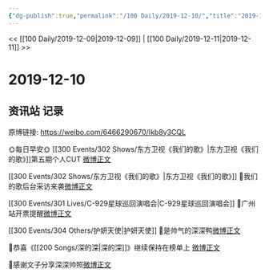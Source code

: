 ```yaml
---
{"dg-publish":true,"permalink":"/100 Daily/2019-12-10/","title":"2019-12-10","created":"2023-03-30T22:28:01.591+08:00","updated":"2023-03-30T22:29:21.607+08:00"}
---
```



<< [[100 Daily/2019-12-09\|2019-12-09]] | [[100 Daily/2019-12-11\|2019-12-11]] >>

# 2019-12-10

## 资讯站 记录

原博链接: https://weibo.com/6466290670/Ikb8y3CQL

🌞每日早安🌞
[[300 Events/302 Shows/东方卫视《我们的歌》\|东方卫视《我们的歌》]]第五期个人CUT
[微博正文](https://m.weibo.cn/6466290670/4447872847748258)

[[300 Events/302 Shows/东方卫视《我们的歌》\|东方卫视《我们的歌》]]
🌸我们的歌后台采访来袭[微博正文](https://m.weibo.cn/6466290670/4447873938445080)

[[300 Events/301 Lives/C-929星球巡回演唱会\|C-929星球巡回演唱会]]
🌸广州站开票提醒[微博正文](https://m.weibo.cn/6466290670/4447910042961595)

[[300 Events/304 Others/护妍天使\|护妍天使]]
🌸是帅气的深深鸭[微博正文](https://m.weibo.cn/6466290670/4448006697176108)

🌸恭喜《[[200 Songs/深的深\|深的深]]》继续保持在榜单上
[微博正文](https://m.weibo.cn/6466290670/4448017413467961)

🌸感谢文子分享深深帅照[微博正文](https://m.weibo.cn/6466290670/4448087948984679)
